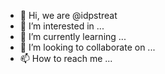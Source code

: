 - 👋 Hi, we are @idpstreat
- 👀 I’m interested in ...
- 🌱 I’m currently learning ...
- 💞️ I’m looking to collaborate on ...
- 📫 How to reach me ...

<!---
idpstreat/idpstreat is a ✨ special ✨ repository because its `README.md` (this file) appears on your GitHub profile.
You can click the Preview link to take a look at your changes.
--->
